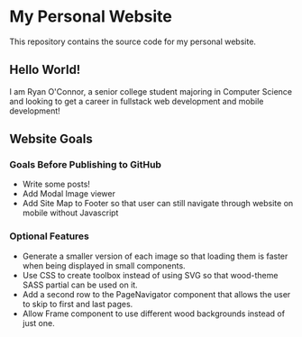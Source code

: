 # My Personal Website
This repository contains the source code for my personal website.

## Hello World!
I am Ryan O'Connor, a senior college student majoring in Computer 
Science and looking to get a career in fullstack web development
and mobile development!


## Website Goals

### Goals Before Publishing to GitHub
* Write some posts!
* Add Modal Image viewer
* Add Site Map to Footer so that user can still navigate through website on mobile without Javascript


### Optional Features
* Generate a smaller version of each image so that loading them
is faster when being displayed in small components.
* Use CSS to create toolbox instead of using SVG so that
wood-theme SASS partial can be used on it.
* Add a second row to the PageNavigator component that
allows the user to skip to first and last pages.
* Allow Frame component to use different wood backgrounds instead
of just one.

